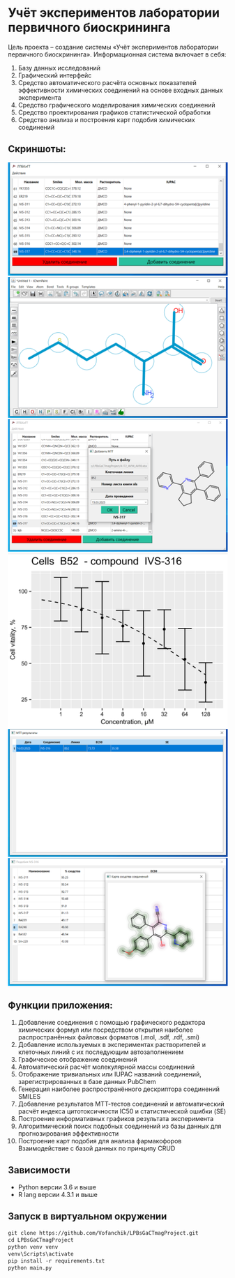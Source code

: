 # Учёт экспериментов лаборатории первичного биоскрининга
Цель проекта – создание системы «Учёт экспериментов лаборатории первичного биоскрининга». Информационная система включает в себя:
1. Базу данных исследований
1. Графический интерфейс
1. Средство автоматического расчёта основных показателей эффективности химических соединений на основе входных данных эксперимента
1. Средство графического моделирования химических соединений
1. Средство проектирования графиков статистической обработки
1. Средство анализа и построения карт подобия химических соединений

## Скриншоты:
![alt text](Assets/image-1.png)
![alt text](Assets/image.png)
![alt text](Assets/image-2.png)
![alt text](Assets/image-3.png)
![alt text](Assets/image-4.png)
![alt text](Assets/image-5.png)

## Функции приложения:
1. Добавление соединения с помощью графического редактора химических формул или посредством открытия наиболее распространённых файловых форматов (.mol, .sdf, .rdf, .smi)
1. Добавление используемых в экспериментах растворителей и клеточных линий с их последующим автозаполнением
1. Графическое отображение соединений
1. Автоматический расчёт молекулярной массы соединений
1. Отображение тривиальных или IUPAC названий соединений, зарегистрированных в базе данных PubChem
1. Генерация наиболее распространённого дескриптора соединений SMILES
1. Добавление результатов МТТ-тестов соединений и автоматический расчёт индекса цитотоксичности IC50 и статистической ошибки (SE)
1. Построение информативных графиков результата эксперимента
1. Алгоритмический поиск подобных соединений из базы данных для прогнозирования эффективности
1. Построение карт подобия для анализа фармакофоров
Взаимодействие с базой данных по принципу CRUD

## Зависимости
- Python версии 3.6 и выше
- R lang версии 4.3.1 и выше

## Запуск в виртуальном окружении
```
git clone https://github.com/Vofanchik/LPBsGaCTmagProject.git
cd LPBsGaCTmagProject
python venv venv
venv\Scripts\activate
pip install -r requirements.txt
python main.py
```


